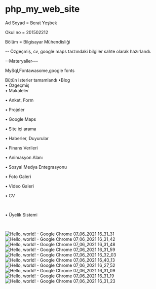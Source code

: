 # php_my_web_site

Ad Soyad = Berat Yeşbek 
 <br/>

Okul no = 201502212 
 <br/>

Bölüm = Bilgisayar Mühendisliği


-- Özgeçmiş, cv, google maps tarzındaki bilgiler sahte olarak hazırlandı.

--Materyaller---
 <br/>

MySql,Fontawasome,google fonts


Bütün isterler tamamlandı
 •Blog
  <br/>
•	Özgeçmiş
 <br/>
•	Makaleler
 <br/>

•	Anket, Form
 <br/>

•	Projeler
 <br/>

•	Google Maps
 <br/>

•	Site içi arama
 <br/>

•	Haberler, Duyurular
 <br/>

•	Finans Verileri
 <br/>

•	Animasyon Alanı
 <br/>

•	Sosyal Medya Entegrasyonu
 <br/>

•	Foto Galeri
 <br/>

•	Video Galeri
 <br/>

•	CV

 <br/>

•	Üyelik Sistemi

 <br/>




![Hello, world! - Google Chrome 07_06_2021 16_31_31](https://user-images.githubusercontent.com/77804034/121026763-162a3080-c7af-11eb-9ea1-6d5026f43f1e.png)
![Hello, world! - Google Chrome 07_06_2021 16_31_42](https://user-images.githubusercontent.com/77804034/121026774-19252100-c7af-11eb-8ce4-a1d4f71847eb.png)
![Hello, world! - Google Chrome 07_06_2021 16_31_48](https://user-images.githubusercontent.com/77804034/121026813-1f1b0200-c7af-11eb-9d8e-c06844cb6d8b.png)
![Hello, world! - Google Chrome 07_06_2021 16_31_59](https://user-images.githubusercontent.com/77804034/121026880-2e9a4b00-c7af-11eb-8266-54c67b7748f7.png)
![Hello, world! - Google Chrome 07_06_2021 16_32_03](https://user-images.githubusercontent.com/77804034/121026921-3823b300-c7af-11eb-9fb9-8f786f4d1c3c.png)
![Hello, world! - Google Chrome 07_06_2021 16_40_13](https://user-images.githubusercontent.com/77804034/121026937-3b1ea380-c7af-11eb-8a71-f1426a929d45.png)
![Hello, world! - Google Chrome 07_06_2021 16_27_52](https://user-images.githubusercontent.com/77804034/121026947-3f4ac100-c7af-11eb-92f5-cc272e1f4a31.png)
![Hello, world! - Google Chrome 07_06_2021 16_31_09](https://user-images.githubusercontent.com/77804034/121026976-440f7500-c7af-11eb-9301-9737253673dd.png)
![Hello, world! - Google Chrome 07_06_2021 16_31_19](https://user-images.githubusercontent.com/77804034/121026994-496cbf80-c7af-11eb-97c2-49365fc99d44.png)
![Hello, world! - Google Chrome 07_06_2021 16_31_23](https://user-images.githubusercontent.com/77804034/121027025-51c4fa80-c7af-11eb-9182-71def2a85620.png)
